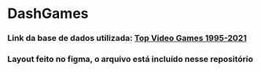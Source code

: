 # DashGames

<h3>Link da base de dados utilizada: <a href="https://www.homehost.com.br/](https://www.kaggle.com/datasets/deepcontractor/top-video-games-19952021-metacritic">Top Video Games 1995-2021</a></h3>
<h3>Layout feito no figma, o arquivo está incluído nesse repositório</h3>
